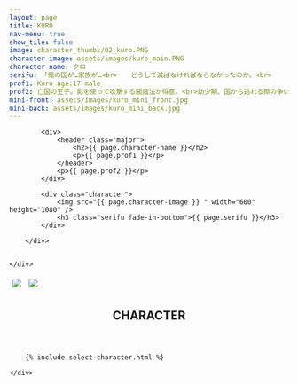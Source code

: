 ```yaml
---
layout: page
title: KURO
nav-menu: true
show_tile: false
image: character_thumbs/02_kuro.PNG
character-image: assets/images/kuro_main.PNG
character-name: クロ
serifu: 「俺の国が…家族が…<br>　　どうして滅ばなければならなかったのか。<br>　　　　　　俺はそれを知りたい。」
prof1: Kuro age:17 male
prof2: 亡国の王子。影を使って攻撃する闇魔法が得意。<br>幼少期、国から逃れる際の争いの中で身体をなくし、<br>闇の中を彷徨う精神だけの存在となった。<br>逃げた先で出会ったシロの身体に居候しており、<br>クロが表に出てくると髪や服の色が変わる。<br>シロのことを家族のように大切に思っている。
mini-front: assets/images/kuro_mini_front.jpg
mini-back: assets/images/kuro_mini_back.jpg
---
```


<!-- Main -->
<div id="main">

<!-- One -->
<section id="one">
	<div class="inner">
		<div class="flexcontainer ">

			<div>
				<header class="major">
					<h2>{{ page.character-name }}</h2>
					<p>{{ page.prof1 }}</p>
				</header>
				<p>{{ page.prof2 }}</p>
			</div>

			<div class="character">
				<img src="{{ page.character-image }} " width="600" height="1080" />
				<h3 class="serifu fade-in-bottom">{{ page.serifu }}</h3>
			</div>

		</div>


	</div>
</section>

<!-- Two -->
<section id="two">
	<div class="inner">
		<div class="flexcontainer">
			<img class="miniflexitem" src="{{ page.mini-front }} " style="margin:5px;"/>
			<img class="miniflexitem" src="{{ page.mini-back }} " style="margin:5px;"/>
		</div>
	</div>
</section>

<!-- Three -->
<section id="three">
	<div class="inner">
		<header class="major">
			<h2>CHARACTER</h2>
		</header>

		{% include select-character.html %}

	</div>
</section>
</div>